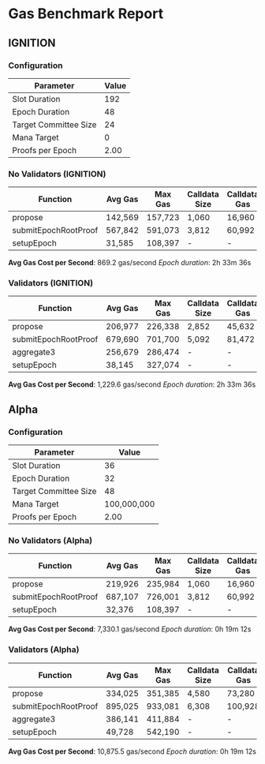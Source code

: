 # Gas Benchmark Report

## IGNITION

### Configuration

| Parameter             | Value |
|-----------------------|-------|
| Slot Duration         |   192 |
| Epoch Duration        |    48 |
| Target Committee Size |    24 |
| Mana Target           |     0 |
| Proofs per Epoch      |  2.00 |

### No Validators (IGNITION)

| Function             | Avg Gas | Max Gas | Calldata Size | Calldata Gas |
|----------------------|---------|---------|---------------|--------------|
| propose              | 142,569 | 157,723 |         1,060 |       16,960 |
| submitEpochRootProof | 567,842 | 591,073 |         3,812 |       60,992 |
| setupEpoch           |  31,585 | 108,397 |             - |            - |

**Avg Gas Cost per Second**: 869.2 gas/second
*Epoch duration*: 2h 33m 36s

### Validators (IGNITION)

| Function             | Avg Gas | Max Gas | Calldata Size | Calldata Gas |
|----------------------|---------|---------|---------------|--------------|
| propose              | 206,977 | 226,338 |         2,852 |       45,632 |
| submitEpochRootProof | 679,690 | 701,700 |         5,092 |       81,472 |
| aggregate3           | 256,679 | 286,474 |             - |            - |
| setupEpoch           |  38,145 | 327,074 |             - |            - |

**Avg Gas Cost per Second**: 1,229.6 gas/second
*Epoch duration*: 2h 33m 36s


## Alpha

### Configuration

| Parameter             |       Value |
|-----------------------|-------------|
| Slot Duration         |          36 |
| Epoch Duration        |          32 |
| Target Committee Size |          48 |
| Mana Target           | 100,000,000 |
| Proofs per Epoch      |        2.00 |

### No Validators (Alpha)

| Function             | Avg Gas | Max Gas | Calldata Size | Calldata Gas |
|----------------------|---------|---------|---------------|--------------|
| propose              | 219,926 | 235,984 |         1,060 |       16,960 |
| submitEpochRootProof | 687,107 | 726,001 |         3,812 |       60,992 |
| setupEpoch           |  32,376 | 108,397 |             - |            - |

**Avg Gas Cost per Second**: 7,330.1 gas/second
*Epoch duration*: 0h 19m 12s

### Validators (Alpha)

| Function             | Avg Gas | Max Gas | Calldata Size | Calldata Gas |
|----------------------|---------|---------|---------------|--------------|
| propose              | 334,025 | 351,385 |         4,580 |       73,280 |
| submitEpochRootProof | 895,025 | 933,081 |         6,308 |      100,928 |
| aggregate3           | 386,141 | 411,884 |             - |            - |
| setupEpoch           |  49,728 | 542,190 |             - |            - |

**Avg Gas Cost per Second**: 10,875.5 gas/second
*Epoch duration*: 0h 19m 12s

